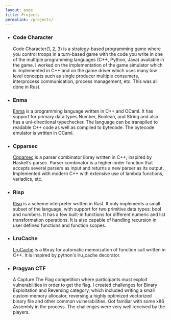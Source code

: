 ```yaml
---
layout: page
title: Projects
permalink: /projects/
---
```


- ### Code Character

  Code Character([1](https://github.com/delta/codecharacter-driver-2022), [2](https://github.com/delta/codecharacter-simulator-2022), [3](https://github.com/delta/codecharacter-server-2022)) is a strategy-based programming game where you control
  troops in a turn-based game with the code you write in one of the multiple
  programming languages (C++, Python, Java) available in the game. I worked
  on the implementation of the game simulator which is implemented in C++ and
  on the game driver which uses many low level concepts such as single producer
  multiple consumers, interprocess communication, process management, etc. This
  was all done in Rust.

- ### Enma

  [Enma](https://github.com/dipeshkaphle/Enma) is a programming language written in C++ and OCaml.
  It has support for primary data types Number, Boolean,
  and String and also has a uni-directional typechecker.
  The language can be transpiled to readable C++ code as
  well as compiled to bytecode. The bytecode emulator is written in OCaml.

- ### Cpparsec

  [Cpparsec](https://github.com/dipeshkaphle/cpparsec) is a parser combinator libray written in C++, inspired by Haskell’s parsec.
  Parser combinator is a higher-order function that accepts several parsers as input
  and returns a new parser as its output. Implemented with modern C++ with extensive use of lambda functions,
  variadics, etc.

- ### Risp

  [Risp](https://github.com/dipeshkaphle/risp) is a scheme interpreter written in Rust.
  It only implements a small subset of the language, with
  support for two primitive data types: bool and numbers. It has a few built-in
  functions for different numeric and list transformation operations. It is also
  capable of handling recursion in user defined functions and function scopes.

- ### LruCache

  [LruCache](https://github.com/dipeshkaphle/lru_cache) is a libray for automatic memoization of function call written in C++. It is inspired by python's lru_cache decorator.

- ### Pragyan CTF

  A Capture The Flag competition where participants must exploit vulnerabilities in order
  to get the flag. I created challenges for Binary Exploitation and Reversing category,
  which included writing a small custom memory allocator, reversing a highly optimized
  vectorized binary file and other common vulnerabilities. Got familiar with some x86
  Assembly in the process. The challenges were very well received by the players.
